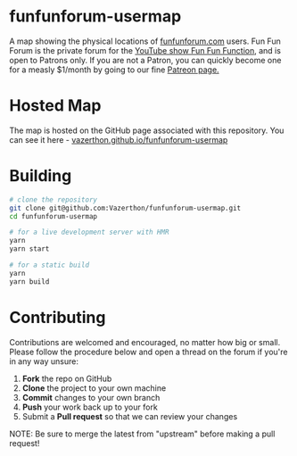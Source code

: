 # funfunforum-usermap
A map showing the physical locations of [funfunforum.com](funfunforum.com) users. Fun Fun Forum is the private forum for the [YouTube show Fun Fun Function](https://www.youtube.com/channel/UCO1cgjhGzsSYb1rsB4bFe4Q), and is open to Patrons only. If you are not a Patron, you can quickly become one for a measly $1/month by going to our fine [Patreon page.](https://www.patreon.com/funfunfunction/)

# Hosted Map
The map is hosted on the GitHub page associated with this repository. You can see it here - [vazerthon.github.io/funfunforum-usermap](vazerthon.github.io/funfunforum-usermap)

# Building
```bash
# clone the repository
git clone git@github.com:Vazerthon/funfunforum-usermap.git
cd funfunforum-usermap
```

```bash
# for a live development server with HMR
yarn
yarn start
```

```bash
# for a static build
yarn
yarn build
```

# Contributing
Contributions are welcomed and encouraged, no matter how big or small. Please follow the procedure below and open a thread on the forum if you're in any way unsure:

 1. **Fork** the repo on GitHub
 2. **Clone** the project to your own machine
 3. **Commit** changes to your own branch
 4. **Push** your work back up to your fork
 5. Submit a **Pull request** so that we can review your changes

NOTE: Be sure to merge the latest from "upstream" before making a pull request!